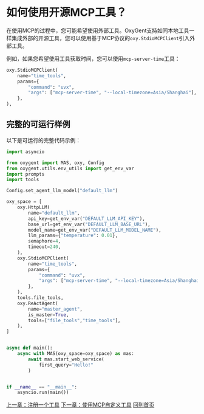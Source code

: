 # 如何使用开源MCP工具？

在使用MCP的过程中，您可能希望使用外部工具。OxyGent支持如同本地工具一样集成外部的开源工具，您可以使用基于MCP协议的`oxy.StdioMCPClient`引入外部工具。

例如，如果您希望使用工具获取时间，您可以使用`mcp-server-time`工具：

```python
oxy.StdioMCPClient(
    name="time_tools",
    params={
        "command": "uvx",
        "args": ["mcp-server-time", "--local-timezone=Asia/Shanghai"],
    },
),
```

## 完整的可运行样例

以下是可运行的完整代码示例：

```python
import asyncio

from oxygent import MAS, oxy, Config
from oxygent.utils.env_utils import get_env_var
import prompts
import tools

Config.set_agent_llm_model("default_llm")

oxy_space = [
    oxy.HttpLLM(
        name="default_llm",
        api_key=get_env_var("DEFAULT_LLM_API_KEY"),
        base_url=get_env_var("DEFAULT_LLM_BASE_URL"),
        model_name=get_env_var("DEFAULT_LLM_MODEL_NAME"),
        llm_params={"temperature": 0.01},
        semaphore=4,
        timeout=240,
    ),
    oxy.StdioMCPClient(
        name="time_tools",
        params={
            "command": "uvx",
            "args": ["mcp-server-time", "--local-timezone=Asia/Shanghai"],
        },
    ),
    tools.file_tools,
    oxy.ReActAgent(
        name="master_agent",
        is_master=True,
        tools=["file_tools","time_tools"],
    ),
]


async def main():
    async with MAS(oxy_space=oxy_space) as mas:
        await mas.start_web_service(
            first_query="Hello!"
        )


if __name__ == "__main__":
    asyncio.run(main())
```

[上一章：注册一个工具](./2_register_single_tool.md)
[下一章：使用MCP自定义工具](./2_4_use_mcp_tools.md)
[回到首页](./readme.md)